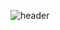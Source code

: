 ![header](https://capsule-render.vercel.app/api?type=venom&text=:ILOVESEHOON:&fontColor=FFFFFF&fontSize=80)

